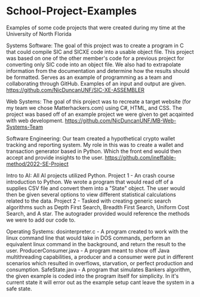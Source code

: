 # School-Project-Examples
Examples of some code projects that were created during my time at the University of North Florida

Systems Software:
The goal of this project was to create a program in C that could compile SIC and SICXE code into a usable object file.
This project was based on one of the other member's code for a previous project for converting only SIC code into an object file.
We also had to extrapolate information from the documentation and determine how the results should be formatted.
Serves as an example of programming as a team and collaborating through GitHub.
Examples of an input and output are given.
https://github.com/NicDuncanUNF/SIC-XE-ASSEMBLER


Web Systems:
The goal of this project was to recreate a target website (for my team we chose Matterhackers.com) using C#, HTML, and CSS.
The project was based off of an example project we were given to get acqainted with web development.
https://github.com/NicDuncanUNF/MB-Web-Systems-Team


Software Engineering:
Our team created a hypothetical crypto wallet tracking and reporting system. My role in this was to create a wallet and transaction generator based in Python. Which the front end would then accept and provide insights to the user.
https://github.com/ineffable-method/2022-SE-Project


Intro to AI:
All AI projects utilized Python.
Project 1 - An crash course introduction to Python. We wrote a program that would read off of a supplies CSV file and convert them into a "State" object. The user would then be given several options to view different statistical calculations related to the data.
Project 2 - Tasked with creating generic search algorithms such as Depth First Search, Breadth First Search, Uniform Cost Search, and A star. The autograder provided would reference the methods we were to add our code to.

Operating Systems:
dosinterpreter.c - A program created to work with the linux command line that would take in DOS commands, perform an equivalent linux command in the background, and return the result to the user.
ProducerConsumer.java - A program meant to show off Java multithreading capabilities, a producer and a consumer were put in different scenarios which resulted in overflows, starvation, or perfect production and consumption.
SafeState.java - A program that simulates Bankers algorithm, the given example is coded into the program itself for simplicity. In it's current state it will error out as the example setup cant leave the system in a safe state.